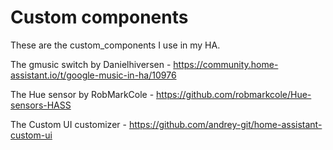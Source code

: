 # Custom components

These are the custom_components I use in my HA.

The gmusic switch by Danielhiversen - https://community.home-assistant.io/t/google-music-in-ha/10976

The Hue sensor by RobMarkCole - https://github.com/robmarkcole/Hue-sensors-HASS

The Custom UI customizer - https://github.com/andrey-git/home-assistant-custom-ui
